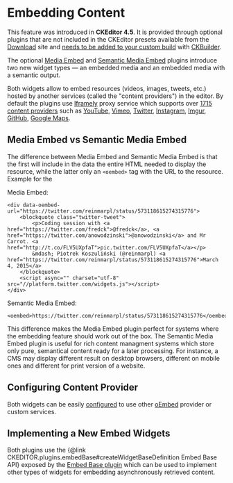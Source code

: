<!--
Copyright (c) 2003-2015, CKSource - Frederico Knabben. All rights reserved.
For licensing, see LICENSE.md.
-->

# Embedding Content

<p class="requirements">
	This feature was introduced in <strong>CKEditor 4.5</strong>. It is provided through optional plugins that are not included in the CKEditor presets available from the <a href="http://ckeditor.com/download">Download</a> site and <a href="#!/guide/dev_widget_installation">needs to be added to your custom build</a> with <a href="http://ckeditor.com/builder">CKBuilder</a>.
</p>

The optional [Media Embed](http://ckeditor.com/addon/embed) and [Semantic Media Embed](http://ckeditor.com/addon/embedsemantic) plugins introduce two new widget types &mdash; an embedded media and an embedded media with a semantic output.

Both widgets allow to embed resources (videos, images, tweets, etc.) hosted by another services (called the "content providers") in the editor. By default the plugins use [Iframely](https://iframely.com/) proxy service which supports over [1715 content providers](https://iframely.com/domains) such as [YouTube](http://youtube.com), [Vimeo](http://vimeo.com), [Twitter](http://twitter.com), [Instagram](http://instagtram.com), [Imgur](http://imgur.com), [GitHub](http://github.com), [Google Maps](maps.google.com).

## Media Embed vs Semantic Media Embed

The difference between Media Embed and Semantic Media Embed is that the first will include in the data the entire HTML needed to display the resource, while the latter only an `<oembed>` tag with the URL to the resource. Example for the

Media Embed:

	<div data-oembed-url="https://twitter.com/reinmarpl/status/573118615274315776">
		<blockquote class="twitter-tweet">
			<p>Coding session with <a href="https://twitter.com/fredck">@fredck</a>, <a href="https://twitter.com/anowodzinski">@anowodzinski</a> and Mr Carrot. <a href="http://t.co/FLV5UXpfaT">pic.twitter.com/FLV5UXpfaT</a></p>
			&mdash; Piotrek Koszuliński (@reinmarpl) <a href="https://twitter.com/reinmarpl/status/573118615274315776">March 4, 2015</a>
		</blockquote>
		<script async="" charset="utf-8" src="//platform.twitter.com/widgets.js"></script>
	</div>

Semantic Media Embed:

	<oembed>https://twitter.com/reinmarpl/status/573118615274315776</oembed>

This difference makes the Media Embed plugin perfect for systems where the embedding feature should work out of the box. The Semantic Media Embed plugin is useful for rich content managment systems which store only pure, semantical content ready for a later processing. For instance, a CMS may display different result on desktop browsers, different on mobile ones and different for print version of a website.

## Configuring Content Provider

Both widgets can be easily [configured](#!/api/CKEDITOR.config-cfg-embed_provider) to use other [oEmbed](http://www.oembed.com/) provider or custom services.

## Implementing a New Embed Widgets

Both plugins use the {@link CKEDITOR.plugins.embedBase#createWidgetBaseDefinition Embed Base API} exposed by the [Embed Base plugin](http://ckeditor.com/addon/embedbase) which can be used to implement other types of widgets for embedding asynchronously retrieved content.